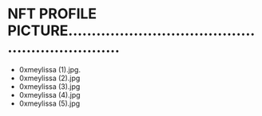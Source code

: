 # NFT PROFILE PICTURE................................................................
- 0xmeylissa (1).jpg.
- 0xmeylissa (2).jpg
- 0xmeylissa (3).jpg
- 0xmeylissa (4).jpg
- 0xmeylissa (5).jpg

